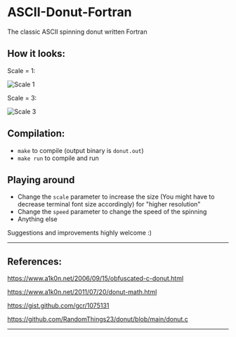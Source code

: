 # ASCII-Donut-Fortran
The classic ASCII spinning donut written Fortran

## How it looks:
Scale = 1:

![Scale 1](gif/scale-1.gif "Scale 1")

Scale = 3:

![Scale 3](gif/scale-3.gif "Scale 3")

## Compilation:

- `make` to compile (output binary is `donut.out`)
- `make run` to compile and run

## Playing around

- Change the `scale` parameter to increase the size (You might have to decrease terminal font size accordingly) for "higher resolution"
- Change the `speed` parameter to change the speed of the spinning
- Anything else


Suggestions and  improvements highly welcome :)

---
## References:

https://www.a1k0n.net/2006/09/15/obfuscated-c-donut.html

https://www.a1k0n.net/2011/07/20/donut-math.html

https://gist.github.com/gcr/1075131

https://github.com/RandomThings23/donut/blob/main/donut.c

---
